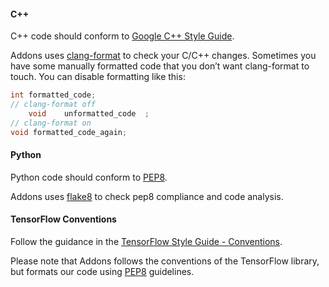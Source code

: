 #### C++
C++ code should conform to [Google C++ Style Guide](https://google.github.io/styleguide/cppguide.html).

Addons uses [clang-format](https://clang.llvm.org/docs/ClangFormat.html)
to check your C/C++ changes. Sometimes you have some manually formatted
code that you don’t want clang-format to touch.
You can disable formatting like this:

```cpp
int formatted_code;
// clang-format off
    void    unformatted_code  ;
// clang-format on
void formatted_code_again;
```

#### Python
Python code should conform to [PEP8](https://www.python.org/dev/peps/pep-0008/).

Addons uses [flake8](http://flake8.pycqa.org/en/latest/) to check pep8 compliance and 
code analysis.

#### TensorFlow Conventions

Follow the guidance in the [TensorFlow Style Guide - Conventions](https://www.tensorflow.org/community/contribute/code_style#tensorflow_conventions_and_special_uses).

Please note that Addons follows the conventions of the TensorFlow library, but formats our code using [PEP8](https://www.python.org/dev/peps/pep-0008/) guidelines.
